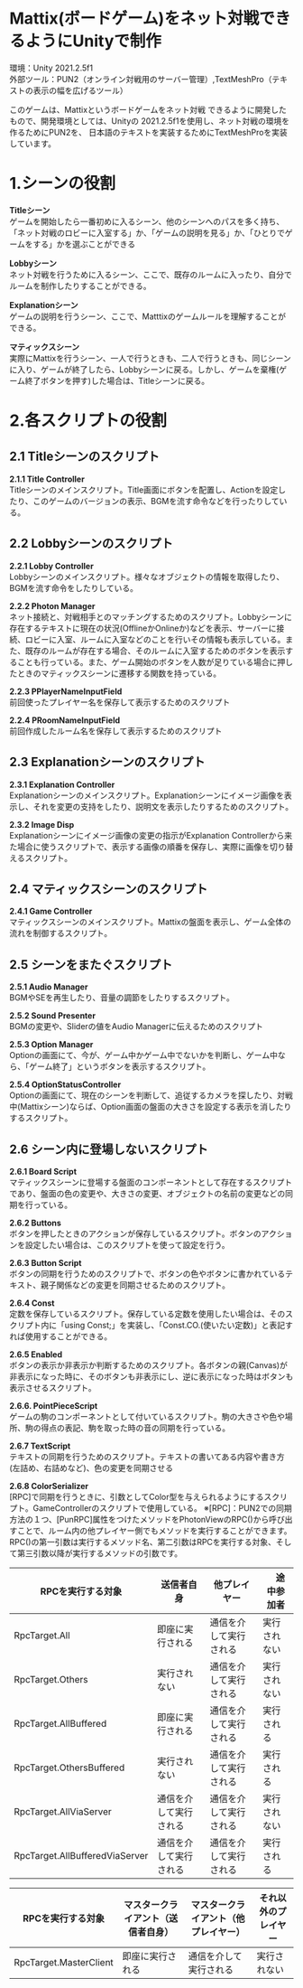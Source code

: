 # Mattix(ボードゲーム)をネット対戦できるようにUnityで制作

環境：Unity 2021.2.5f1  
外部ツール：PUN2（オンライン対戦用のサーバー管理）,TextMeshPro（テキストの表示の幅を広げるツール）

このゲームは、Mattixというボードゲームをネット対戦
できるように開発したもので、開発環境としては、Unityの
2021.2.5f1を使用し、ネット対戦の環境を作るためにPUN2を、
日本語のテキストを実装するためにTextMeshProを実装しています。

# 1.シーンの役割
 
**Titleシーン**  
ゲームを開始したら一番初めに入るシーン、他のシーンへのパスを多く持ち、「ネット対戦のロビーに入室する」か、「ゲームの説明を見る」か、「ひとりでゲームをする」かを選ぶことができる  

**Lobbyシーン**  
ネット対戦を行うために入るシーン、ここで、既存のルームに入ったり、自分でルームを制作したりすることができる。  

**Explanationシーン**  
ゲームの説明を行うシーン、ここで、Matttixのゲームルールを理解することができる。  

**マティックスシーン**  
実際にMattixを行うシーン、一人で行うときも、二人で行うときも、同じシーンに入り、ゲームが終了したら、Lobbyシーンに戻る。しかし、ゲームを棄権(ゲーム終了ボタンを押す)した場合は、Titleシーンに戻る。

# 2.各スクリプトの役割
## 2.1 Titleシーンのスクリプト
**2.1.1 Title Controller**  
Titleシーンのメインスクリプト。Title画面にボタンを配置し、Actionを設定したり、このゲームのバージョンの表示、BGMを流す命令などを行ったりしている。  

## 2.2 Lobbyシーンのスクリプト
**2.2.1 Lobby Controller**  
Lobbyシーンのメインスクリプト。様々なオブジェクトの情報を取得したり、BGMを流す命令をしたりしている。  
 
**2.2.2 Photon Manager**   
ネット接続と、対戦相手とのマッチングするためのスクリプト。Lobbyシーンに存在するテキストに現在の状況(OfflineかOnlineか)などを表示、サーバーに接続、ロビーに入室、ルームに入室などのことを行いその情報も表示している。また、既存のルームが存在する場合、そのルームに入室するためのボタンを表示することも行っている。また、ゲーム開始のボタンを人数が足りている場合に押したときのマティックスシーンに遷移する関数を持っている。  

**2.2.3 PPlayerNameInputField**  
前回使ったプレイヤー名を保存して表示するためのスクリプト  

**2.2.4 PRoomNameInputField**  
前回作成したルーム名を保存して表示するためのスクリプト  

## 2.3 Explanationシーンのスクリプト
**2.3.1 Explanation Controller**  
Explanationシーンのメインスクリプト。Explanationシーンにイメージ画像を表示し、それを変更の支持をしたり、説明文を表示したりするためのスクリプト。  

**2.3.2 Image Disp**  
Explanationシーンにイメージ画像の変更の指示がExplanation Controllerから来た場合に使うスクリプトで、表示する画像の順番を保存し、実際に画像を切り替えるスクリプト。  

## 2.4 マティックスシーンのスクリプト
**2.4.1 Game Controller**  
マティックスシーンのメインスクリプト。Mattixの盤面を表示し、ゲーム全体の流れを制御するスクリプト。
## 2.5 シーンをまたぐスクリプト
**2.5.1 Audio Manager**  
BGMやSEを再生したり、音量の調節をしたりするスクリプト。  

**2.5.2 Sound Presenter**  
BGMの変更や、Sliderの値をAudio Managerに伝えるためのスクリプト  

**2.5.3 Option Manager**  
Optionの画面にて、今が、ゲーム中かゲーム中でないかを判断し、ゲーム中なら、「ゲーム終了」というボタンを表示するスクリプト。  

**2.5.4 OptionStatusController**  
Optionの画面にて、現在のシーンを判断して、追従するカメラを探したり、対戦中(Mattixシーン)ならば、Option画面の盤面の大きさを設定する表示を消したりするスクリプト。
## 2.6 シーン内に登場しないスクリプト
**2.6.1 Board Script**  
マティックスシーンに登場する盤面のコンポーネントとして存在するスクリプトであり、盤面の色の変更や、大きさの変更、オブジェクトの名前の変更などの同期を行っている。  

**2.6.2 Buttons**  
ボタンを押したときのアクションが保存しているスクリプト。ボタンのアクションを設定したい場合は、このスクリプトを使って設定を行う。  

**2.6.3 Button Script**  
ボタンの同期を行うためのスクリプトで、ボタンの色やボタンに書かれているテキスト、親子関係などの変更を同期させるためのスクリプト。  

**2.6.4 Const**  
定数を保存しているスクリプト。保存している定数を使用したい場合は、そのスクリプト内に「using Const;」を実装し、「Const.CO.(使いたい定数)」と表記すれば使用することができる。  

**2.6.5 Enabled**  
ボタンの表示か非表示か判断するためのスクリプト。各ボタンの親(Canvas)が非表示になった時に、そのボタンも非表示にし、逆に表示になった時はボタンも表示させるスクリプト。  

**2.6.6. PointPieceScript**  
ゲームの駒のコンポーネントとして付いているスクリプト。駒の大きさや色や場所、駒の得点の表記、駒を取った時の音の同期を行っている。  

**2.6.7 TextScript**  
テキストの同期を行うためのスクリプト。テキストの書いてある内容や書き方(左詰め、右詰めなど)、色の変更を同期させる  

**2.6.8 ColorSerializer**  
[RPC]で同期を行うときに、引数としてColor型を与えられるようにするスクリプト。GameControllerのスクリプトで使用している。
※[RPC]：PUN2での同期方法の１つ、[PunRPC]属性をつけたメソッドをPhotonViewのRPC()から呼び出すことで、ルーム内の他プレイヤー側でもメソッドを実行することができます。RPC()の第一引数は実行するメソッド名、第二引数はRPCを実行する対象、そして第三引数以降が実行するメソッドの引数です。

| RPCを実行する対象                   |  送信者自身            |  他プレイヤー          |　途中参加者     |
| ----                               | ----                  | ----                  | ----           |
| RpcTarget.All　　                  |  即座に実行される      |  通信を介して実行される |	実行されない     |
| RpcTarget.Others　　               | 実行されない	          | 通信を介して実行される | 実行されない     |
| RpcTarget.AllBuffered　　          |  即座に実行される      | 通信を介して実行される | 実行される       |
| RpcTarget.OthersBuffered          |  実行されない          | 通信を介して実行される | 実行される       |
| RpcTarget.AllViaServer            |  通信を介して実行される | 通信を介して実行される | 実行されない     |
| RpcTarget.AllBufferedViaServer    |  通信を介して実行される | 通信を介して実行される | 実行される       |

| RPCを実行する対象                   |  マスタークライアント（送信者自身） | マスタークライアント（他プレイヤー）| それ以外のプレイヤー |
| ----                               | ----                             | ----                            | ----                |
| RpcTarget.MasterClient             |  即座に実行される                 | 通信を介して実行される             | 実行されない        |